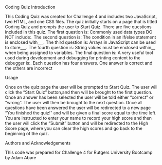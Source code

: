 Coding Quiz
Introduction

This Coding Quiz was created for Challenge 4 and includes two JavaScript, two HTML, and one CSS files. The quiz initially starts on a page that is titled Coding Quiz and prompts the user to Start Quiz. There are five questions included in this quiz. The first question is: Commonly used data types DO NOT include:. The second question is: The condition in an if/else statement is enclosed with___. The third question is: Arrays in JavaScript can be used to store___. The fourth question is: String values must be enclosed within__ when being assigned to variables. The final question is: A very useful tool used during development and debugging for printing content to the debugger is:. Each question has four answers. One answer is correct and the others are incorrect 

Usage 

Once on the quiz page the user will be prompted to Start Quiz. The user will click the “Start Quiz” button,and then will be brought to the first question. Once an answer has been selected the user will be told either “correct” or “wrong”. The user will then be brought to the next question. Once all questions have been answered the user will  be redirected to a new page “You finished the quiz!” and will be given a final score equal to the time left. You are instructed to enter your name to record your high score and then the user will click the “Submit” button and will be redirected to the High Score page, where you can clear the high scores and go back to the beginning of the quiz. 

Authors and Acknowledgements

This code was prepared for Challenge 4 for Rutgers University Bootcamp by Adam Abare
